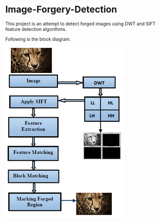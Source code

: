 # Image-Forgery-Detection
This project is an attempt to detect forged images using DWT and SIFT feature detection algorithms.

Following is the block diagram.


![Block Diagram](images/BlockDiagram.png)

